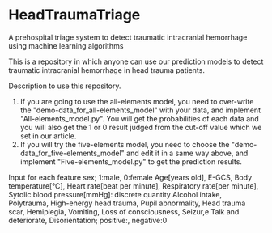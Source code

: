 # HeadTraumaTriage
A prehospital triage system to detect traumatic intracranial hemorrhage using machine learning algorithms

This is a repository in which anyone can use our prediction models to detect traumatic intracranial hemorrhage in head trauma patients.

Description to use this repository.
1. If you are going to use the all-elements model, you need to over-write the "demo-data_for_all-elements_model" with your data, and implement "All-elements_model.py". You will get the probabilities of each data and you will also get the 1 or 0 result judged from the cut-off value which we set in our article.
2. If you will try the five-elements model, you need to choose the "demo-data_for_five-elements_model" and edit it in a same way above, and implement "Five-elements_model.py" to get the prediction results.

Input for each feature
sex; 1:male, 0:female
Age[years old], E-GCS, Body temperature[°C], Heart rate[beat per minute], Respiratory rate[per minute], Sytolic blood pressure[mmHg]: discrete quantity 
Alcohol intake,	Polytrauma,	High-energy head trauma,	Pupil abnormality,	Head trauma scar,	Hemiplegia,	Vomiting,	Loss of consciousness,	Seizur,e	Talk and deteriorate,	Disorientation; positive:, negative:0
